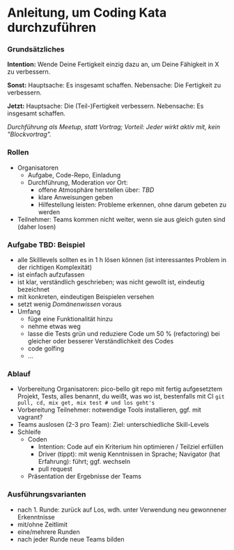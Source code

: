 # Anleitung, um Coding Kata durchzuführen



### Grundsätzliches

**Intention:** Wende Deine Fertigkeit einzig dazu an, um Deine Fähigkeit in X zu verbessern.



**Sonst:** Hauptsache: Es insgesamt schaffen. Nebensache: Die Fertigkeit zu verbessern.

**Jetzt:** Hauptsache: Die (Teil-)Fertigkeit verbessern. Nebensache: Es insgesamt schaffen.



*Durchführung als Meetup, statt Vortrag; Vorteil: Jeder wirkt aktiv mit, kein "Blockvortrag".*



### Rollen

- Organisatoren
  - Aufgabe, Code-Repo, Einladung
  - Durchführung, Moderation vor Ort:
    - offene Atmosphäre herstellen über: *TBD*
    - klare Anweisungen geben
    - Hilfestellung leisten: Probleme erkennen, ohne darum gebeten zu werden
- Teilnehmer: Teams kommen nicht weiter, wenn sie aus gleich guten sind (daher losen)



### Aufgabe TBD: Beispiel

- alle Skilllevels sollten es in 1 h lösen können (ist interessantes Problem in der richtigen Komplexität)
- ist einfach aufzufassen
- ist klar, verständlich geschrieben; was nicht gewollt ist, eindeutig bezeichnet
- mit konkreten, eindeutigen Beispielen versehen
- setzt wenig *Domänenwissen* voraus
- Umfang
  - füge eine Funktionalität hinzu 
  - nehme etwas weg
  - lasse die Tests grün und reduziere Code um 50 % (refactoring) bei gleicher oder besserer Verständlichkeit des Codes
  - code golfing
  - …



### Ablauf

- Vorbereitung Organisatoren: pico-bello git repo mit fertig aufgesetztem Projekt, Tests, alles benannt, du weißt, was wo ist, bestenfalls mit CI
  `git pull, cd, mix get, mix test # und los geht's`
- Vorbereitung Teilnehmer: notwendige Tools installieren, ggf. mit vagrant?
- Teams auslosen (2-3 pro Team): Ziel: unterschiedliche Skill-Levels
- Schleife
  - Coden
    - Intention: Code auf ein Kriterium hin optimieren / Teilziel erfüllen
    - Driver (tippt): mit wenig Kenntnissen in Sprache; Navigator (hat Erfahrung): führt; ggf. wechseln
    - pull request
  - Präsentation der Ergebnisse der Teams



### Ausführungsvarianten

- nach 1. Runde: zurück auf Los, wdh. unter Verwendung neu gewonnener Erkenntnisse
- mit/ohne Zeitlimit
- eine/mehrere Runden
- nach jeder Runde neue Teams bilden
